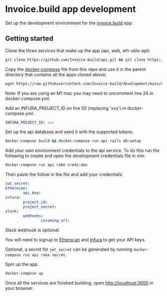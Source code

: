 # Invoice.build app development
Set up the development environment for the [invoice.build](https://invoice.build) app.

## Getting started
Clone the three services that make up the app (api, web, eth-utils-api):
```bash
git clone https://github.com/Invoice-build/api.git && git clone https://github.com/Invoice-build/web.git && git clone https://github.com/Invoice-build/eth-utils-api.git
```

Copy the [docker-compose](https://github.com/Invoice-build/development/blob/main/docker-compose.yml) file from this repo and use it in the parent directory that contains all the apps cloned above:
```bash
wget https://raw.githubusercontent.com/Invoice-build/development/main/docker-compose.yml
```
Note: If you are using an M1 mac you may need to uncomment line 24 in docker-compose.yml.

Add an INFURA_PROJECT_ID on line 50 (replacing 'xxx') in docker-compose.yml:
```yaml
INFURA_PROJECT_ID: xxx
```

Set up the api database and seed it with the supported tokens.
```bash
docker-compose build && docker-compose run api rails db:setup
```

Add your own environment credentials to the api service. To do this run the following to create and open the development credentials file in vim:
```bash
docker-compose run api rake creds:dev
```

Then paste the follow in the file and add your credentials:
```yaml
jwt_secret: 
etherscan:
        api_key: 
infura:
        project_id: 
        project_secret: 
slack:
        webhooks:
                incoming_url: 
```
Slack webhook is optional.

You will need to signup to [Etherscan](https://etherscan.io/apis) and [Infura](https://infura.io/) to get your API keys.

Optional, a secret for `jwt_secret` can be generated by running `docker-compose run api rake secret`.

Spin up the app.
```bash
docker-compose up
```

Once all the services are finished building, open [http://localhost:3000](http://localhost:3000) in your browser.

